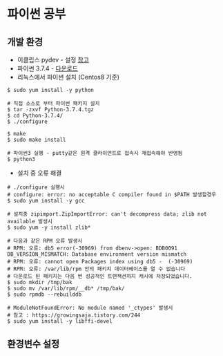 # 파이썬 공부

## 개발 환경
* 이클립스 pydev - 설정 [참고](https://we-always-fight-with-code.tistory.com/35)
* 파이썬 3.7.4 - [다운로드](https://www.python.org/downloads/)
* 리눅스에서 파이썬 설치 (Centos8 기준)

```
$ sudo yum install -y python

# 직접 소스로 부터 파이썬 패키지 설치
$ tar -zxvf Python-3.7.4.tgz
$ cd Python-3.7.4/
$ ./configure

$ make
$ sudo make install

# 파이썬3 실행 - putty같은 원격 클라이언트로 접속시 재접속해야 반영됨
$ python3

```

* 설치 중 오류 해결

```
# ./configure 실행시 
# configure: error: no acceptable C compiler found in $PATH 발생할경우
$ sudo yum install -y gcc

# 설치중 zipimport.ZipImportError: can't decompress data; zlib not available 발생시
$ sudo yum -y install zlib*

# 다음과 같은 RPM 오류 발생시
# RPM: 오류: db5 error(-30969) from dbenv->open: BDB0091 DB_VERSION_MISMATCH: Database environment version mismatch
# RPM: 오류: cannot open Packages index using db5 -  (-30969)
# RPM: 오류: /var/lib/rpm 안의 패키지 데이터베이스를 열 수 없습니다
# 다운로드 된 패키지는 다음 번 성공적인 트랜잭션까지 캐시에 저장되었습니다.
$ sudo mkdir /tmp/bak
$ sudo mv /var/lib/rpm/__db* /tmp/bak/
$ sudo rpmdb --rebuilddb

# ModuleNotFoundError: No module named '_ctypes' 발생시
# 참고 : https://growingsaja.tistory.com/244
$ sudo yum install -y libffi-devel
```


## 환경변수 설정
